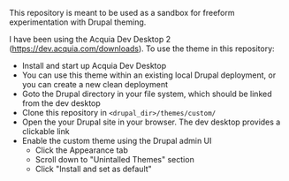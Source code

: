 This repository is meant to be used as a sandbox for freeform experimentation with Drupal theming.

I have been using the Acquia Dev Desktop 2 (https://dev.acquia.com/downloads). To use the theme in this repository:

* Install and start up Acquia Dev Desktop
* You can use this theme within an existing local Drupal deployment, or you can create a new clean deployment
* Goto the Drupal directory in your file system, which should be linked from the dev desktop
* Clone this repository in `<drupal_dir>/themes/custom/`
* Open the your Drupal site in your browser. The dev desktop provides a clickable link
* Enable the custom theme using the Drupal admin UI
  * Click the Appearance tab
  * Scroll down to "Unintalled Themes" section
  * Click "Install and set as default"
